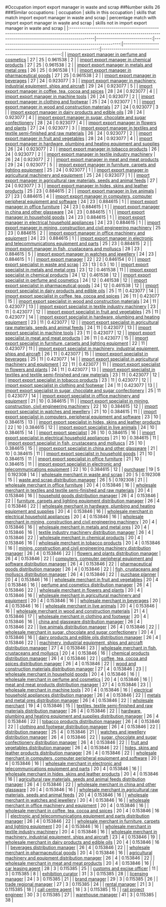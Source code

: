 #Occupation import export manager in waste and scrap
##Number skills 26
###Similar occupations:
| occupation                                                                                                                                                              |   skills in this occupation |   skills that match import export manager in waste and scrap |   percentage match with import export manager in waste and scrap |   skills not in import export manager in waste and scrap |
|:------------------------------------------------------------------------------------------------------------------------------------------------------------------------|----------------------------:|-------------------------------------------------------------:|-----------------------------------------------------------------:|---------------------------------------------------------:|
| [import export manager in perfume and cosmetics](import_export_manager_in_perfume_and_cosmetics.md)                                                                     |                          27 |                                                           25 |                                                         0.961538 |                                                        2 |
| [import export manager in chemical products](import_export_manager_in_chemical_products.md)                                                                             |                          27 |                                                           25 |                                                         0.961538 |                                                        2 |
| [import export manager in metals and metal ores](import_export_manager_in_metals_and_metal_ores.md)                                                                     |                          26 |                                                           25 |                                                         0.961538 |                                                        1 |
| [import export manager in pharmaceutical goods](import_export_manager_in_pharmaceutical_goods.md)                                                                       |                          27 |                                                           25 |                                                         0.961538 |                                                        2 |
| [import export manager in beverages](import_export_manager_in_beverages.md)                                                                                             |                          27 |                                                           24 |                                                         0.923077 |                                                        3 |
| [import export manager in machinery, industrial equipment, ships and aircraft](import_export_manager_in_machinery,_industrial_equipment,_ships_and_aircraft.md)         |                          29 |                                                           24 |                                                         0.923077 |                                                        5 |
| [import export manager in coffee, tea, cocoa and spices](import_export_manager_in_coffee,_tea,_cocoa_and_spices.md)                                                     |                          28 |                                                           24 |                                                         0.923077 |                                                        4 |
| [import export manager in machine tools](import_export_manager_in_machine_tools.md)                                                                                     |                          26 |                                                           24 |                                                         0.923077 |                                                        2 |
| [import export manager in clothing and footwear](import_export_manager_in_clothing_and_footwear.md)                                                                     |                          25 |                                                           24 |                                                         0.923077 |                                                        1 |
| [import export manager in wood and construction materials](import_export_manager_in_wood_and_construction_materials.md)                                                 |                          27 |                                                           24 |                                                         0.923077 |                                                        3 |
| [import export manager in dairy products and edible oils](import_export_manager_in_dairy_products_and_edible_oils.md)                                                   |                          28 |                                                           24 |                                                         0.923077 |                                                        4 |
| [import export manager in sugar, chocolate and sugar confectionery](import_export_manager_in_sugar,_chocolate_and_sugar_confectionery.md)                               |                          28 |                                                           24 |                                                         0.923077 |                                                        4 |
| [import export manager in flowers and plants](import_export_manager_in_flowers_and_plants.md)                                                                           |                          27 |                                                           24 |                                                         0.923077 |                                                        3 |
| [import export manager in textiles and textile semi-finished and raw materials](import_export_manager_in_textiles_and_textile_semi-finished_and_raw_materials.md)       |                          26 |                                                           24 |                                                         0.923077 |                                                        2 |
| [import export manager in fruit and vegetables](import_export_manager_in_fruit_and_vegetables.md)                                                                       |                          28 |                                                           24 |                                                         0.923077 |                                                        4 |
| [import export manager in hardware, plumbing and heating equipment and supplies](import_export_manager_in_hardware,_plumbing_and_heating_equipment_and_supplies.md)     |                          26 |                                                           24 |                                                         0.923077 |                                                        2 |
| [import export manager in tobacco products](import_export_manager_in_tobacco_products.md)                                                                               |                          26 |                                                           24 |                                                         0.923077 |                                                        2 |
| [import export manager in textile industry machinery](import_export_manager_in_textile_industry_machinery.md)                                                           |                          26 |                                                           24 |                                                         0.923077 |                                                        2 |
| [import export manager in meat and meat products](import_export_manager_in_meat_and_meat_products.md)                                                                   |                          29 |                                                           24 |                                                         0.923077 |                                                        5 |
| [import export manager in furniture, carpets and lighting equipment](import_export_manager_in_furniture,_carpets_and_lighting_equipment.md)                             |                          25 |                                                           24 |                                                         0.923077 |                                                        1 |
| [import export manager in agricultural machinery and equipment](import_export_manager_in_agricultural_machinery_and_equipment.md)                                       |                          25 |                                                           24 |                                                         0.923077 |                                                        1 |
| [import export manager in agricultural raw materials, seeds and animal feeds](import_export_manager_in_agricultural_raw_materials,_seeds_and_animal_feeds.md)           |                          27 |                                                           24 |                                                         0.923077 |                                                        3 |
| [import export manager in hides, skins and leather products](import_export_manager_in_hides,_skins_and_leather_products.md)                                             |                          25 |                                                           23 |                                                         0.884615 |                                                        2 |
| [import export manager in live animals](import_export_manager_in_live_animals.md)                                                                                       |                          27 |                                                           23 |                                                         0.884615 |                                                        4 |
| [import export manager in computers, computer peripheral equipment and software](import_export_manager_in_computers,_computer_peripheral_equipment_and_software.md)     |                          24 |                                                           23 |                                                         0.884615 |                                                        1 |
| [import export manager in office furniture](import_export_manager_in_office_furniture.md)                                                                               |                          24 |                                                           23 |                                                         0.884615 |                                                        1 |
| [import export manager in china and other glassware](import_export_manager_in_china_and_other_glassware.md)                                                             |                          24 |                                                           23 |                                                         0.884615 |                                                        1 |
| [import export manager in household goods](import_export_manager_in_household_goods.md)                                                                                 |                          24 |                                                           23 |                                                         0.884615 |                                                        1 |
| [import export manager in electrical household appliances](import_export_manager_in_electrical_household_appliances.md)                                                 |                          24 |                                                           23 |                                                         0.884615 |                                                        1 |
| [import export manager in mining, construction and civil engineering machinery](import_export_manager_in_mining,_construction_and_civil_engineering_machinery.md)       |                          25 |                                                           23 |                                                         0.884615 |                                                        2 |
| [import export manager in office machinery and equipment](import_export_manager_in_office_machinery_and_equipment.md)                                                   |                          24 |                                                           23 |                                                         0.884615 |                                                        1 |
| [import export manager in electronic and telecommunications equipment and parts](import_export_manager_in_electronic_and_telecommunications_equipment_and_parts.md)     |                          25 |                                                           23 |                                                         0.884615 |                                                        2 |
| [import export manager in fish, crustaceans and molluscs](import_export_manager_in_fish,_crustaceans_and_molluscs.md)                                                   |                          28 |                                                           23 |                                                         0.884615 |                                                        5 |
| [import export manager in watches and jewellery](import_export_manager_in_watches_and_jewellery.md)                                                                     |                          24 |                                                           23 |                                                         0.884615 |                                                        1 |
| [import export manager](import_export_manager.md)                                                                                                                       |                          22 |                                                           22 |                                                         0.846154 |                                                        0 |
| [import export specialist in waste and scrap](import_export_specialist_in_waste_and_scrap.md)                                                                           |                          23 |                                                           13 |                                                         0.5      |                                                       10 |
| [import export specialist in metals and metal ores](import_export_specialist_in_metals_and_metal_ores.md)                                                               |                          23 |                                                           12 |                                                         0.461538 |                                                       11 |
| [import export specialist in chemical products](import_export_specialist_in_chemical_products.md)                                                                       |                          24 |                                                           12 |                                                         0.461538 |                                                       12 |
| [import export specialist in perfume and cosmetics](import_export_specialist_in_perfume_and_cosmetics.md)                                                               |                          24 |                                                           12 |                                                         0.461538 |                                                       12 |
| [import export specialist in pharmaceutical goods](import_export_specialist_in_pharmaceutical_goods.md)                                                                 |                          24 |                                                           12 |                                                         0.461538 |                                                       12 |
| [import export specialist in dairy products and edible oils](import_export_specialist_in_dairy_products_and_edible_oils.md)                                             |                          25 |                                                           11 |                                                         0.423077 |                                                       14 |
| [import export specialist in coffee, tea, cocoa and spices](import_export_specialist_in_coffee,_tea,_cocoa_and_spices.md)                                               |                          26 |                                                           11 |                                                         0.423077 |                                                       15 |
| [import export specialist in wood and construction materials](import_export_specialist_in_wood_and_construction_materials.md)                                           |                          24 |                                                           11 |                                                         0.423077 |                                                       13 |
| [import export specialist in textile industry machinery](import_export_specialist_in_textile_industry_machinery.md)                                                     |                          23 |                                                           11 |                                                         0.423077 |                                                       12 |
| [import export specialist in fruit and vegetables](import_export_specialist_in_fruit_and_vegetables.md)                                                                 |                          25 |                                                           11 |                                                         0.423077 |                                                       14 |
| [import export specialist in hardware, plumbing and heating equipment](import_export_specialist_in_hardware,_plumbing_and_heating_equipment.md)                         |                          23 |                                                           11 |                                                         0.423077 |                                                       12 |
| [import export specialist in agricultural raw materials, seeds and animal feeds](import_export_specialist_in_agricultural_raw_materials,_seeds_and_animal_feeds.md)     |                          24 |                                                           11 |                                                         0.423077 |                                                       13 |
| [import export specialist in machine tools](import_export_specialist_in_machine_tools.md)                                                                               |                          23 |                                                           11 |                                                         0.423077 |                                                       12 |
| [import export specialist in meat and meat products](import_export_specialist_in_meat_and_meat_products.md)                                                             |                          26 |                                                           11 |                                                         0.423077 |                                                       15 |
| [import export specialist in furniture, carpets and lighting equipment](import_export_specialist_in_furniture,_carpets_and_lighting_equipment.md)                       |                          22 |                                                           11 |                                                         0.423077 |                                                       11 |
| [import export specialist in machinery, industrial equipment, ships and aircraft](import_export_specialist_in_machinery,_industrial_equipment,_ships_and_aircraft.md)   |                          26 |                                                           11 |                                                         0.423077 |                                                       15 |
| [import export specialist in beverages](import_export_specialist_in_beverages.md)                                                                                       |                          25 |                                                           11 |                                                         0.423077 |                                                       14 |
| [import export specialist in agricultural machinery and equipment](import_export_specialist_in_agricultural_machinery_and_equipment.md)                                 |                          22 |                                                           11 |                                                         0.423077 |                                                       11 |
| [import export specialist in flowers and plants](import_export_specialist_in_flowers_and_plants.md)                                                                     |                          24 |                                                           11 |                                                         0.423077 |                                                       13 |
| [import export specialist in textiles and textile semi-finished and raw materials](import_export_specialist_in_textiles_and_textile_semi-finished_and_raw_materials.md) |                          23 |                                                           11 |                                                         0.423077 |                                                       12 |
| [import export specialist in tobacco products](import_export_specialist_in_tobacco_products.md)                                                                         |                          23 |                                                           11 |                                                         0.423077 |                                                       12 |
| [import export specialist in clothing and footwear](import_export_specialist_in_clothing_and_footwear.md)                                                               |                          24 |                                                           11 |                                                         0.423077 |                                                       13 |
| [import export specialist in sugar, chocolate and sugar confectionery](import_export_specialist_in_sugar,_chocolate_and_sugar_confectionery.md)                         |                          25 |                                                           11 |                                                         0.423077 |                                                       14 |
| [import export specialist in office machinery and equipment](import_export_specialist_in_office_machinery_and_equipment.md)                                             |                          21 |                                                           10 |                                                         0.384615 |                                                       11 |
| [import export specialist in mining, construction, civil engineering machinery](import_export_specialist_in_mining,_construction,_civil_engineering_machinery.md)       |                          22 |                                                           10 |                                                         0.384615 |                                                       12 |
| [import export specialist in watches and jewellery](import_export_specialist_in_watches_and_jewellery.md)                                                               |                          21 |                                                           10 |                                                         0.384615 |                                                       11 |
| [import export specialist in computers, peripheral equipment and software](import_export_specialist_in_computers,_peripheral_equipment_and_software.md)                 |                          23 |                                                           10 |                                                         0.384615 |                                                       13 |
| [import export specialist in hides, skins and leather products](import_export_specialist_in_hides,_skins_and_leather_products.md)                                       |                          22 |                                                           10 |                                                         0.384615 |                                                       12 |
| [import export specialist in live animals](import_export_specialist_in_live_animals.md)                                                                                 |                          24 |                                                           10 |                                                         0.384615 |                                                       14 |
| [import export specialist](import_export_specialist.md)                                                                                                                 |                          26 |                                                           10 |                                                         0.384615 |                                                       16 |
| [import export specialist in electrical household appliances](import_export_specialist_in_electrical_household_appliances.md)                                           |                          21 |                                                           10 |                                                         0.384615 |                                                       11 |
| [import export specialist in  fish, crustaceans and molluscs](import_export_specialist_in__fish,_crustaceans_and_molluscs.md)                                           |                          25 |                                                           10 |                                                         0.384615 |                                                       15 |
| [import export specialist in china and other glassware](import_export_specialist_in_china_and_other_glassware.md)                                                       |                          21 |                                                           10 |                                                         0.384615 |                                                       11 |
| [import export specialist in household goods](import_export_specialist_in_household_goods.md)                                                                           |                          21 |                                                           10 |                                                         0.384615 |                                                       11 |
| [import export specialist in office furniture](import_export_specialist_in_office_furniture.md)                                                                         |                          21 |                                                           10 |                                                         0.384615 |                                                       11 |
| [import export specialist in electronic and telecommunications equipment](import_export_specialist_in_electronic_and_telecommunications_equipment.md)                   |                          22 |                                                           10 |                                                         0.384615 |                                                       12 |
| [purchaser](purchaser.md)                                                                                                                                               |                          19 |                                                            5 |                                                         0.192308 |                                                       14 |
| [wholesale merchant in waste and scrap](wholesale_merchant_in_waste_and_scrap.md)                                                                                       |                          20 |                                                            5 |                                                         0.192308 |                                                       15 |
| [waste and scrap distribution manager](waste_and_scrap_distribution_manager.md)                                                                                         |                          26 |                                                            5 |                                                         0.192308 |                                                       21 |
| [wholesale merchant in office furniture](wholesale_merchant_in_office_furniture.md)                                                                                     |                          20 |                                                            4 |                                                         0.153846 |                                                       16 |
| [wholesale merchant in textiles and textile semi-finished and raw materials](wholesale_merchant_in_textiles_and_textile_semi-finished_and_raw_materials.md)             |                          20 |                                                            4 |                                                         0.153846 |                                                       16 |
| [household goods distribution manager](household_goods_distribution_manager.md)                                                                                         |                          26 |                                                            4 |                                                         0.153846 |                                                       22 |
| [furniture, carpets and lighting equipment distribution manager](furniture,_carpets_and_lighting_equipment_distribution_manager.md)                                     |                          26 |                                                            4 |                                                         0.153846 |                                                       22 |
| [wholesale merchant in hardware, plumbing and heating equipment and supplies](wholesale_merchant_in_hardware,_plumbing_and_heating_equipment_and_supplies.md)           |                          20 |                                                            4 |                                                         0.153846 |                                                       16 |
| [wholesale merchant in electrical household appliances](wholesale_merchant_in_electrical_household_appliances.md)                                                       |                          20 |                                                            4 |                                                         0.153846 |                                                       16 |
| [wholesale merchant in mining, construction and civil engineering machinery](wholesale_merchant_in_mining,_construction_and_civil_engineering_machinery.md)             |                          20 |                                                            4 |                                                         0.153846 |                                                       16 |
| [wholesale merchant in metals and metal ores](wholesale_merchant_in_metals_and_metal_ores.md)                                                                           |                          20 |                                                            4 |                                                         0.153846 |                                                       16 |
| [textile industry machinery distribution manager](textile_industry_machinery_distribution_manager.md)                                                                   |                          26 |                                                            4 |                                                         0.153846 |                                                       22 |
| [wholesale merchant in chemical products](wholesale_merchant_in_chemical_products.md)                                                                                   |                          20 |                                                            4 |                                                         0.153846 |                                                       16 |
| [wholesale merchant in tobacco products](wholesale_merchant_in_tobacco_products.md)                                                                                     |                          20 |                                                            4 |                                                         0.153846 |                                                       16 |
| [mining, construction and civil engineering machinery distribution manager](mining,_construction_and_civil_engineering_machinery_distribution_manager.md)               |                          26 |                                                            4 |                                                         0.153846 |                                                       22 |
| [flowers and plants distribution manager](flowers_and_plants_distribution_manager.md)                                                                                   |                          26 |                                                            4 |                                                         0.153846 |                                                       22 |
| [computers, computer peripheral equipment and software distribution manager](computers,_computer_peripheral_equipment_and_software_distribution_manager.md)             |                          26 |                                                            4 |                                                         0.153846 |                                                       22 |
| [pharmaceutical goods distribution manager](pharmaceutical_goods_distribution_manager.md)                                                                               |                          26 |                                                            4 |                                                         0.153846 |                                                       22 |
| [fish, crustaceans and molluscs distribution manager](fish,_crustaceans_and_molluscs_distribution_manager.md)                                                           |                          26 |                                                            4 |                                                         0.153846 |                                                       22 |
| [purchase planner](purchase_planner.md)                                                                                                                                 |                          20 |                                                            4 |                                                         0.153846 |                                                       16 |
| [wholesale merchant in fruit and vegetables](wholesale_merchant_in_fruit_and_vegetables.md)                                                                             |                          20 |                                                            4 |                                                         0.153846 |                                                       16 |
| [perfume and cosmetics distribution manager](perfume_and_cosmetics_distribution_manager.md)                                                                             |                          26 |                                                            4 |                                                         0.153846 |                                                       22 |
| [wholesale merchant in flowers and plants](wholesale_merchant_in_flowers_and_plants.md)                                                                                 |                          20 |                                                            4 |                                                         0.153846 |                                                       16 |
| [wholesale merchant in agricultural machinery and equipment](wholesale_merchant_in_agricultural_machinery_and_equipment.md)                                             |                          20 |                                                            4 |                                                         0.153846 |                                                       16 |
| [wholesale merchant in beverages](wholesale_merchant_in_beverages.md)                                                                                                   |                          20 |                                                            4 |                                                         0.153846 |                                                       16 |
| [wholesale merchant in live animals](wholesale_merchant_in_live_animals.md)                                                                                             |                          20 |                                                            4 |                                                         0.153846 |                                                       16 |
| [wholesale merchant in wood and construction materials](wholesale_merchant_in_wood_and_construction_materials.md)                                                       |                          21 |                                                            4 |                                                         0.153846 |                                                       17 |
| [wholesale merchant in clothing and footwear](wholesale_merchant_in_clothing_and_footwear.md)                                                                           |                          20 |                                                            4 |                                                         0.153846 |                                                       16 |
| [china and glassware distribution manager](china_and_glassware_distribution_manager.md)                                                                                 |                          26 |                                                            4 |                                                         0.153846 |                                                       22 |
| [live animals distribution manager](live_animals_distribution_manager.md)                                                                                               |                          26 |                                                            4 |                                                         0.153846 |                                                       22 |
| [wholesale merchant in sugar, chocolate and sugar confectionery](wholesale_merchant_in_sugar,_chocolate_and_sugar_confectionery.md)                                     |                          20 |                                                            4 |                                                         0.153846 |                                                       16 |
| [dairy products and edible oils distribution manager](dairy_products_and_edible_oils_distribution_manager.md)                                                           |                          26 |                                                            4 |                                                         0.153846 |                                                       22 |
| [machinery, industrial equipment, ships and aircraft distribution manager](machinery,_industrial_equipment,_ships_and_aircraft_distribution_manager.md)                 |                          27 |                                                            4 |                                                         0.153846 |                                                       23 |
| [wholesale merchant in fish, crustaceans and molluscs](wholesale_merchant_in_fish,_crustaceans_and_molluscs.md)                                                         |                          20 |                                                            4 |                                                         0.153846 |                                                       16 |
| [chemical products distribution manager](chemical_products_distribution_manager.md)                                                                                     |                          26 |                                                            4 |                                                         0.153846 |                                                       22 |
| [coffee, tea, cocoa and spices distribution manager](coffee,_tea,_cocoa_and_spices_distribution_manager.md)                                                             |                          26 |                                                            4 |                                                         0.153846 |                                                       22 |
| [wood and construction materials distribution manager](wood_and_construction_materials_distribution_manager.md)                                                         |                          27 |                                                            4 |                                                         0.153846 |                                                       23 |
| [wholesale merchant in household goods](wholesale_merchant_in_household_goods.md)                                                                                       |                          20 |                                                            4 |                                                         0.153846 |                                                       16 |
| [wholesale merchant in perfume and cosmetics](wholesale_merchant_in_perfume_and_cosmetics.md)                                                                           |                          20 |                                                            4 |                                                         0.153846 |                                                       16 |
| [meat and meat products distribution manager](meat_and_meat_products_distribution_manager.md)                                                                           |                          27 |                                                            4 |                                                         0.153846 |                                                       23 |
| [wholesale merchant in machine tools](wholesale_merchant_in_machine_tools.md)                                                                                           |                          20 |                                                            4 |                                                         0.153846 |                                                       16 |
| [electrical household appliances distribution manager](electrical_household_appliances_distribution_manager.md)                                                         |                          26 |                                                            4 |                                                         0.153846 |                                                       22 |
| [metals and metal ores distribution manager](metals_and_metal_ores_distribution_manager.md)                                                                             |                          26 |                                                            4 |                                                         0.153846 |                                                       22 |
| [wholesale merchant](wholesale_merchant.md)                                                                                                                             |                          19 |                                                            4 |                                                         0.153846 |                                                       15 |
| [textiles, textile semi-finished and raw materials distribution manager](textiles,_textile_semi-finished_and_raw_materials_distribution_manager.md)                     |                          26 |                                                            4 |                                                         0.153846 |                                                       22 |
| [hardware, plumbing and heating equipment and supplies distribution manager](hardware,_plumbing_and_heating_equipment_and_supplies_distribution_manager.md)             |                          26 |                                                            4 |                                                         0.153846 |                                                       22 |
| [tobacco products distribution manager](tobacco_products_distribution_manager.md)                                                                                       |                          26 |                                                            4 |                                                         0.153846 |                                                       22 |
| [clothing and footwear distribution manager](clothing_and_footwear_distribution_manager.md)                                                                             |                          26 |                                                            4 |                                                         0.153846 |                                                       22 |
| [distribution manager](distribution_manager.md)                                                                                                                         |                          25 |                                                            4 |                                                         0.153846 |                                                       21 |
| [watches and jewellery distribution manager](watches_and_jewellery_distribution_manager.md)                                                                             |                          26 |                                                            4 |                                                         0.153846 |                                                       22 |
| [sugar, chocolate and sugar confectionery distribution manager](sugar,_chocolate_and_sugar_confectionery_distribution_manager.md)                                       |                          26 |                                                            4 |                                                         0.153846 |                                                       22 |
| [fruit and vegetables distribution manager](fruit_and_vegetables_distribution_manager.md)                                                                               |                          26 |                                                            4 |                                                         0.153846 |                                                       22 |
| [hides, skins and leather products distribution manager](hides,_skins_and_leather_products_distribution_manager.md)                                                     |                          26 |                                                            4 |                                                         0.153846 |                                                       22 |
| [wholesale merchant in computers, computer peripheral equipment and software](wholesale_merchant_in_computers,_computer_peripheral_equipment_and_software.md)           |                          20 |                                                            4 |                                                         0.153846 |                                                       16 |
| [wholesale merchant in electronic and telecommunications equipment and parts](wholesale_merchant_in_electronic_and_telecommunications_equipment_and_parts.md)           |                          20 |                                                            4 |                                                         0.153846 |                                                       16 |
| [wholesale merchant in hides, skins and leather products](wholesale_merchant_in_hides,_skins_and_leather_products.md)                                                   |                          20 |                                                            4 |                                                         0.153846 |                                                       16 |
| [agricultural raw materials, seeds and animal feeds distribution manager](agricultural_raw_materials,_seeds_and_animal_feeds_distribution_manager.md)                   |                          26 |                                                            4 |                                                         0.153846 |                                                       22 |
| [wholesale merchant in china and other glassware](wholesale_merchant_in_china_and_other_glassware.md)                                                                   |                          20 |                                                            4 |                                                         0.153846 |                                                       16 |
| [wholesale merchant in agricultural raw materials, seeds and animal feeds](wholesale_merchant_in_agricultural_raw_materials,_seeds_and_animal_feeds.md)                 |                          20 |                                                            4 |                                                         0.153846 |                                                       16 |
| [wholesale merchant in watches and jewellery](wholesale_merchant_in_watches_and_jewellery.md)                                                                           |                          20 |                                                            4 |                                                         0.153846 |                                                       16 |
| [wholesale merchant in office machinery and equipment](wholesale_merchant_in_office_machinery_and_equipment.md)                                                         |                          20 |                                                            4 |                                                         0.153846 |                                                       16 |
| [wholesale merchant in coffee, tea, cocoa and spices](wholesale_merchant_in_coffee,_tea,_cocoa_and_spices.md)                                                           |                          20 |                                                            4 |                                                         0.153846 |                                                       16 |
| [electronic and telecommunications equipment and parts distribution manager](electronic_and_telecommunications_equipment_and_parts_distribution_manager.md)             |                          26 |                                                            4 |                                                         0.153846 |                                                       22 |
| [wholesale merchant in furniture, carpets and lighting equipment](wholesale_merchant_in_furniture,_carpets_and_lighting_equipment.md)                                   |                          20 |                                                            4 |                                                         0.153846 |                                                       16 |
| [wholesale merchant in textile industry machinery](wholesale_merchant_in_textile_industry_machinery.md)                                                                 |                          20 |                                                            4 |                                                         0.153846 |                                                       16 |
| [wholesale merchant in machinery, industrial equipment, ships and aircraft](wholesale_merchant_in_machinery,_industrial_equipment,_ships_and_aircraft.md)               |                          23 |                                                            4 |                                                         0.153846 |                                                       19 |
| [wholesale merchant in dairy products and edible oils](wholesale_merchant_in_dairy_products_and_edible_oils.md)                                                         |                          20 |                                                            4 |                                                         0.153846 |                                                       16 |
| [beverages distribution manager](beverages_distribution_manager.md)                                                                                                     |                          26 |                                                            4 |                                                         0.153846 |                                                       22 |
| [wholesale merchant in pharmaceutical goods](wholesale_merchant_in_pharmaceutical_goods.md)                                                                             |                          20 |                                                            4 |                                                         0.153846 |                                                       16 |
| [agricultural machinery and equipment distribution manager](agricultural_machinery_and_equipment_distribution_manager.md)                                               |                          26 |                                                            4 |                                                         0.153846 |                                                       22 |
| [wholesale merchant in meat and meat products](wholesale_merchant_in_meat_and_meat_products.md)                                                                         |                          20 |                                                            4 |                                                         0.153846 |                                                       16 |
| [car leasing agent](car_leasing_agent.md)                                                                                                                               |                          28 |                                                            3 |                                                         0.115385 |                                                       25 |
| [customs and excise officer](customs_and_excise_officer.md)                                                                                                             |                          11 |                                                            3 |                                                         0.115385 |                                                        8 |
| [exhibition curator](exhibition_curator.md)                                                                                                                             |                          31 |                                                            3 |                                                         0.115385 |                                                       28 |
| [licensing manager](licensing_manager.md)                                                                                                                               |                          24 |                                                            3 |                                                         0.115385 |                                                       21 |
| [brand manager](brand_manager.md)                                                                                                                                       |                          29 |                                                            3 |                                                         0.115385 |                                                       26 |
| [trade regional manager](trade_regional_manager.md)                                                                                                                     |                          27 |                                                            3 |                                                         0.115385 |                                                       24 |
| [rental manager](rental_manager.md)                                                                                                                                     |                          21 |                                                            3 |                                                         0.115385 |                                                       18 |
| [call centre agent](call_centre_agent.md)                                                                                                                               |                          18 |                                                            3 |                                                         0.115385 |                                                       15 |
| [rail project engineer](rail_project_engineer.md)                                                                                                                       |                          30 |                                                            3 |                                                         0.115385 |                                                       27 |
| [warehouse manager](warehouse_manager.md)                                                                                                                               |                          41 |                                                            3 |                                                         0.115385 |                                                       38 |
